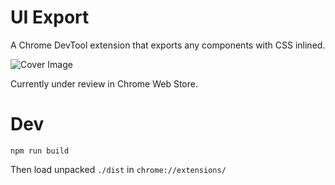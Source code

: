 # UI Export

A Chrome DevTool extension that exports any components with CSS inlined.

![Cover Image](./assets/cover.png)

Currently under review in Chrome Web Store.

# Dev

```
npm run build
```

Then load unpacked `./dist` in `chrome://extensions/`
